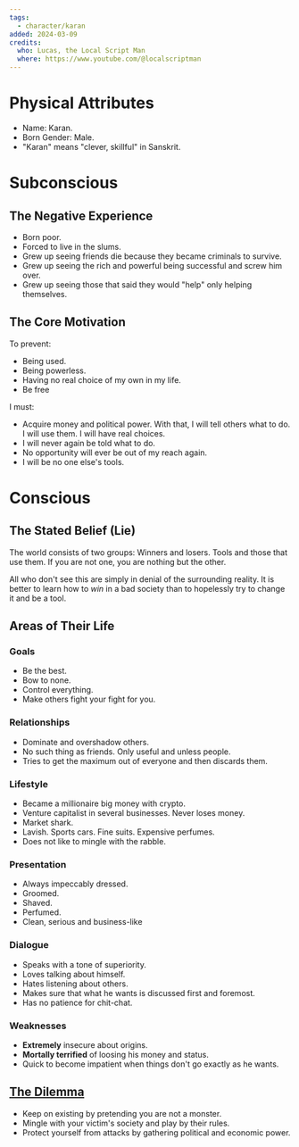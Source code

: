 ```yaml
---
tags:
  - character/karan
added: 2024-03-09
credits:
  who: Lucas, the Local Script Man
  where: https://www.youtube.com/@localscriptman
---
```


# Physical Attributes

- Name: Karan.
- Born Gender: Male.
- "Karan" means "clever, skillful" in Sanskrit.

# Subconscious

## The Negative Experience

- Born poor.
- Forced to live in the slums.
- Grew up seeing friends die because they became criminals to survive.
- Grew up seeing the rich and powerful being successful and screw him over.
- Grew up seeing those that said they would "help" only helping themselves.

## The Core Motivation

To prevent:
- Being used.
- Being powerless.
- Having no real choice of my own in my life.
- Be free

I must:
- Acquire money and political power. With that, I will tell others what to do. I will use them. I will have real choices.
- I will never again be told what to do.
- No opportunity will ever be out of my reach again.
- I will be no one else's tools.

# Conscious

## The Stated Belief (Lie)

The world consists of two groups: Winners and losers. Tools and those that use them. If you are not one, you are nothing but the other.

All who don't see this are simply in denial of the surrounding reality. It is better to learn how to *win* in a bad society than to hopelessly try to change it and be a tool.

## Areas of Their Life

### Goals

- Be the best.
- Bow to none.
- Control everything.
- Make others fight your fight for you.

### Relationships

- Dominate and overshadow others.
- No such thing as friends. Only useful and unless people.
- Tries to get the maximum out of everyone and then discards them.

### Lifestyle

- Became a millionaire big money with crypto.
- Venture capitalist in several businesses. Never loses money.
- Market shark.
- Lavish. Sports cars. Fine suits. Expensive perfumes.
- Does not like to mingle with the rabble.

### Presentation

- Always impeccably dressed.
- Groomed.
- Shaved.
- Perfumed.
- Clean, serious and business-like

### Dialogue

- Speaks with a tone of superiority.
- Loves talking about himself.
- Hates listening about others.
- Makes sure that what he wants is discussed first and foremost.
- Has no patience for chit-chat.

### Weaknesses

- **Extremely** insecure about origins.
- **Mortally terrified** of loosing his money and status.
- Quick to become impatient when things don't go exactly as he wants.

## [The Dilemma](setting_and_themes.md#^476916)

- Keep on existing by pretending you are not a monster.
- Mingle with your victim's society and play by their rules.
- Protect yourself from attacks by gathering political and economic power.